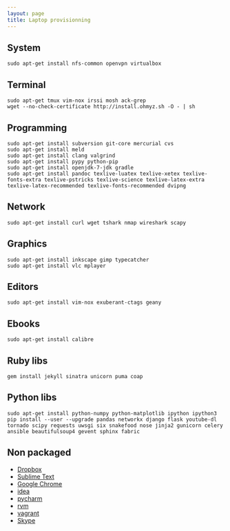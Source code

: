 ```yaml
---
layout: page
title: Laptop provisionning
---
```


System
------

	sudo apt-get install nfs-common openvpn virtualbox

Terminal
--------

	sudo apt-get tmux vim-nox irssi mosh ack-grep
	wget --no-check-certificate http://install.ohmyz.sh -O - | sh

Programming
-----------

	sudo apt-get install subversion git-core mercurial cvs
	sudo apt-get install meld
	sudo apt-get install clang valgrind
	sudo apt-get install pypy python-pip
	sudo apt-get install openjdk-7-jdk gradle
	sudo apt-get install pandoc texlive-luatex texlive-xetex texlive-fonts-extra texlive-pstricks texlive-science texlive-latex-extra texlive-latex-recommended texlive-fonts-recommended dvipng

Network
-------

	sudo apt-get install curl wget tshark nmap wireshark scapy

Graphics
--------

	sudo apt-get install inkscape gimp typecatcher
	sudo apt-get install vlc mplayer 

Editors
-------

	sudo apt-get install vim-nox exuberant-ctags geany

Ebooks
------

	sudo apt-get install calibre

Ruby libs
---------

	gem install jekyll sinatra unicorn puma coap

Python libs
-----------

	sudo apt-get install python-numpy python-matplotlib ipython ipython3
	pip install --user --upgrade pandas networkx django flask youtube-dl tornado scipy requests uwsgi six snakefood nose jinja2 gunicorn celery ansible beautifulsoup4 gevent sphinx fabric

Non packaged
------------

- [Dropbox](//dropbox.com/install)
- [Sublime Text](//sublimetext.com)
- [Google Chrome](//google.com/chrome)
- [idea](//jetbrains.com/idea/)
- [pycharm](//jetbrains.com/pycharm)
- [rvm](//rvm.io/)
- [vagrant](//vagrantup.com/)
- [Skype](//www.skype.com/fr/download-skype/skype-for-computer/)
